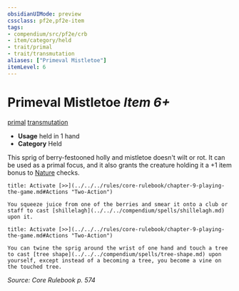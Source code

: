 ```yaml
---
obsidianUIMode: preview
cssclass: pf2e,pf2e-item
tags:
- compendium/src/pf2e/crb
- item/category/held
- trait/primal
- trait/transmutation
aliases: ["Primeval Mistletoe"]
itemLevel: 6
---
```

# Primeval Mistletoe *Item 6+*  
[primal](../../../rules/traits/primal.md)  [transmutation](../../../rules/traits/transmutation.md)  

- **Usage** held in 1 hand
- **Category** Held

This sprig of berry-festooned holly and mistletoe doesn't wilt or rot. It can be used as a primal focus, and it also grants the creature holding it a +1 item bonus to [Nature](../../skills.md#Nature) checks.

```ad-embed-ability
title: Activate [>>](../../../rules/core-rulebook/chapter-9-playing-the-game.md#Actions "Two-Action")

You squeeze juice from one of the berries and smear it onto a club or staff to cast [shillelagh](../../../compendium/spells/shillelagh.md) upon it.
```

```ad-embed-ability
title: Activate [>>](../../../rules/core-rulebook/chapter-9-playing-the-game.md#Actions "Two-Action")

You can twine the sprig around the wrist of one hand and touch a tree to cast [tree shape](../../../compendium/spells/tree-shape.md) upon yourself, except instead of a becoming a tree, you become a vine on the touched tree.
```

*Source: Core Rulebook p. 574*
